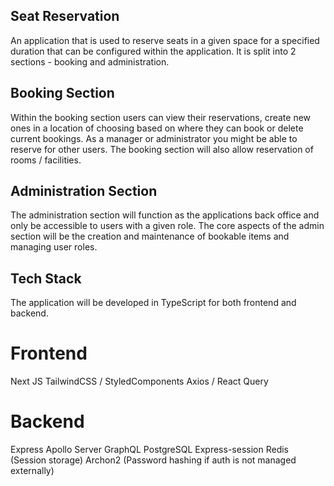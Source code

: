 ## Seat Reservation

An application that is used to reserve seats in a given space for a specified duration that can be configured within the application.
It is split into 2 sections - booking and administration.

## Booking Section

Within the booking section users can view their reservations, create new ones in a location of choosing based on where they can book or delete current bookings.
As a manager or administrator you might be able to reserve for other users.
The booking section will also allow reservation of rooms / facilities.

## Administration Section

The administration section will function as the applications back office and only be accessible to users with a given role.
The core aspects of the admin section will be the creation and maintenance of bookable items and managing user roles.

## Tech Stack

The application will be developed in TypeScript for both frontend and backend.

# Frontend

Next JS
TailwindCSS / StyledComponents
Axios / React Query

# Backend

Express Apollo Server
GraphQL
PostgreSQL
Express-session
Redis (Session storage)
Archon2 (Password hashing if auth is not managed externally)

